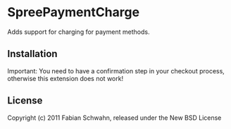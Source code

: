 SpreePaymentCharge
==================
Adds support for charging for payment methods.


Installation
------------
Important: You need to have a confirmation step in your checkout process, otherwise this extension does not work!


License
-------
Copyright (c) 2011 Fabian Schwahn, released under the New BSD License
